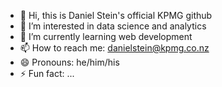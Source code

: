 - 👋 Hi, this is Daniel Stein's official KPMG github
- 👀 I’m interested in data science and analytics
- 🌱 I’m currently learning web development
- 📫 How to reach me: danielstein@kpmg.co.nz
- 😄 Pronouns: he/him/his
- ⚡ Fun fact: ...

<!---
DanielSteinKPMG/DanielSteinKPMG is a ✨ special ✨ repository because its `README.md` (this file) appears on your GitHub profile.
You can click the Preview link to take a look at your changes.
--->
